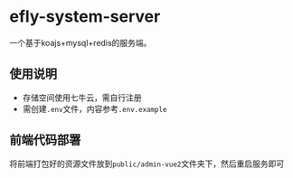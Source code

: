 # efly-system-server

一个基于koajs+mysql+redis的服务端。

## 使用说明

* 存储空间使用七牛云，需自行注册
* 需创建`.env`文件，内容参考`.env.example`

## 前端代码部署

将前端打包好的资源文件放到`public/admin-vue2`文件夹下，然后重启服务即可
